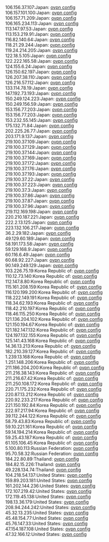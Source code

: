106.156.37.107:Japan: [ovpn config](vpn/106_156_37_107.ovpn)  
106.157.101.100:Japan: [ovpn config](vpn/106_157_101_100.ovpn)  
106.157.71.209:Japan: [ovpn config](vpn/106_157_71_209.ovpn)  
106.165.234.113:Japan: [ovpn config](vpn/106_165_234_113.ovpn)  
113.147.97.53:Japan: [ovpn config](vpn/113_147_97_53.ovpn)  
113.153.219.91:Japan: [ovpn config](vpn/113_153_219_91.ovpn)  
116.82.140.64:Japan: [ovpn config](vpn/116_82_140_64.ovpn)  
118.21.29.244:Japan: [ovpn config](vpn/118_21_29_244.ovpn)  
119.24.214.205:Japan: [ovpn config](vpn/119_24_214_205.ovpn)  
122.18.5.105:Japan: [ovpn config](vpn/122_18_5_105.ovpn)  
122.222.165.58:Japan: [ovpn config](vpn/122_222_165_58.ovpn)  
124.155.6.24:Japan: [ovpn config](vpn/124_155_6_24.ovpn)  
126.150.62.197:Japan: [ovpn config](vpn/126_150_62_197.ovpn)  
126.207.38.110:Japan: [ovpn config](vpn/126_207_38_110.ovpn)  
126.216.57.112:Japan: [ovpn config](vpn/126_216_57_112.ovpn)  
133.114.78.19:Japan: [ovpn config](vpn/133_114_78_19.ovpn)  
147.192.73.193:Japan: [ovpn config](vpn/147_192_73_193.ovpn)  
150.249.124.223:Japan: [ovpn config](vpn/150_249_124_223.ovpn)  
150.249.156.59:Japan: [ovpn config](vpn/150_249_156_59.ovpn)  
153.156.77.203:Japan: [ovpn config](vpn/153_156_77_203.ovpn)  
153.156.77.203:Japan: [ovpn config](vpn/153_156_77_203.ovpn)  
153.232.55.145:Japan: [ovpn config](vpn/153_232_55_145.ovpn)  
175.132.71.84:Japan: [ovpn config](vpn/175_132_71_84.ovpn)  
202.225.26.77:Japan: [ovpn config](vpn/202_225_26_77.ovpn)  
203.171.9.137:Japan: [ovpn config](vpn/203_171_9_137.ovpn)  
219.100.37.109:Japan: [ovpn config](vpn/219_100_37_109.ovpn)  
219.100.37.129:Japan: [ovpn config](vpn/219_100_37_129.ovpn)  
219.100.37.144:Japan: [ovpn config](vpn/219_100_37_144.ovpn)  
219.100.37.169:Japan: [ovpn config](vpn/219_100_37_169.ovpn)  
219.100.37.172:Japan: [ovpn config](vpn/219_100_37_172.ovpn)  
219.100.37.176:Japan: [ovpn config](vpn/219_100_37_176.ovpn)  
219.100.37.193:Japan: [ovpn config](vpn/219_100_37_193.ovpn)  
219.100.37.22:Japan: [ovpn config](vpn/219_100_37_22.ovpn)  
219.100.37.223:Japan: [ovpn config](vpn/219_100_37_223.ovpn)  
219.100.37.3:Japan: [ovpn config](vpn/219_100_37_3.ovpn)  
219.100.37.86:Japan: [ovpn config](vpn/219_100_37_86.ovpn)  
219.100.37.87:Japan: [ovpn config](vpn/219_100_37_87.ovpn)  
219.100.37.96:Japan: [ovpn config](vpn/219_100_37_96.ovpn)  
219.112.169.198:Japan: [ovpn config](vpn/219_112_169_198.ovpn)  
220.210.187.221:Japan: [ovpn config](vpn/220_210_187_221.ovpn)  
222.2.13.125:Japan: [ovpn config](vpn/222_2_13_125.ovpn)  
223.132.106.217:Japan: [ovpn config](vpn/223_132_106_217.ovpn)  
36.2.29.182:Japan: [ovpn config](vpn/36_2_29_182.ovpn)  
49.129.60.189:Japan: [ovpn config](vpn/49_129_60_189.ovpn)  
58.191.173.58:Japan: [ovpn config](vpn/58_191_173_58.ovpn)  
59.129.168.9:Japan: [ovpn config](vpn/59_129_168_9.ovpn)  
60.116.6.49:Japan: [ovpn config](vpn/60_116_6_49.ovpn)  
60.68.92.227:Japan: [ovpn config](vpn/60_68_92_227.ovpn)  
90.149.249.129:Japan: [ovpn config](vpn/90_149_249_129.ovpn)  
103.226.75.19:Korea Republic of: [ovpn config](vpn/103_226_75_19.ovpn)  
110.12.73.140:Korea Republic of: [ovpn config](vpn/110_12_73_140.ovpn)  
112.147.8.80:Korea Republic of: [ovpn config](vpn/112_147_8_80.ovpn)  
115.161.208.159:Korea Republic of: [ovpn config](vpn/115_161_208_159.ovpn)  
116.120.199.200:Korea Republic of: [ovpn config](vpn/116_120_199_200.ovpn)  
118.222.149.191:Korea Republic of: [ovpn config](vpn/118_222_149_191.ovpn)  
118.34.62.193:Korea Republic of: [ovpn config](vpn/118_34_62_193.ovpn)  
118.42.210.197:Korea Republic of: [ovpn config](vpn/118_42_210_197.ovpn)  
118.46.115.250:Korea Republic of: [ovpn config](vpn/118_46_115_250.ovpn)  
121.136.204.102:Korea Republic of: [ovpn config](vpn/121_136_204_102.ovpn)  
121.150.194.67:Korea Republic of: [ovpn config](vpn/121_150_194_67.ovpn)  
121.182.147.132:Korea Republic of: [ovpn config](vpn/121_182_147_132.ovpn)  
124.197.132.155:Korea Republic of: [ovpn config](vpn/124_197_132_155.ovpn)  
125.141.43.168:Korea Republic of: [ovpn config](vpn/125_141_43_168.ovpn)  
14.36.13.213:Korea Republic of: [ovpn config](vpn/14_36_13_213.ovpn)  
182.210.39.127:Korea Republic of: [ovpn config](vpn/182_210_39_127.ovpn)  
1.239.13.168:Korea Republic of: [ovpn config](vpn/1_239_13_168.ovpn)  
1.251.148.206:Korea Republic of: [ovpn config](vpn/1_251_148_206.ovpn)  
211.186.204.200:Korea Republic of: [ovpn config](vpn/211_186_204_200.ovpn)  
211.216.38.143:Korea Republic of: [ovpn config](vpn/211_216_38_143.ovpn)  
211.216.67.42:Korea Republic of: [ovpn config](vpn/211_216_67_42.ovpn)  
211.250.108.172:Korea Republic of: [ovpn config](vpn/211_250_108_172.ovpn)  
220.71.175.232:Korea Republic of: [ovpn config](vpn/220_71_175_232.ovpn)  
220.87.13.212:Korea Republic of: [ovpn config](vpn/220_87_13_212.ovpn)  
220.92.233.217:Korea Republic of: [ovpn config](vpn/220_92_233_217.ovpn)  
221.150.192.84:Korea Republic of: [ovpn config](vpn/221_150_192_84.ovpn)  
222.97.217.94:Korea Republic of: [ovpn config](vpn/222_97_217_94.ovpn)  
39.112.244.122:Korea Republic of: [ovpn config](vpn/39_112_244_122.ovpn)  
58.79.43.83:Korea Republic of: [ovpn config](vpn/58_79_43_83.ovpn)  
59.10.221.161:Korea Republic of: [ovpn config](vpn/59_10_221_161.ovpn)  
59.14.194.214:Korea Republic of: [ovpn config](vpn/59_14_194_214.ovpn)  
59.25.43.187:Korea Republic of: [ovpn config](vpn/59_25_43_187.ovpn)  
61.105.106.45:Korea Republic of: [ovpn config](vpn/61_105_106_45.ovpn)  
5.100.80.113:Russian Federation: [ovpn config](vpn/5_100_80_113.ovpn)  
95.70.58.32:Russian Federation: [ovpn config](vpn/95_70_58_32.ovpn)  
184.22.80.89:Thailand: [ovpn config](vpn/184_22_80_89.ovpn)  
184.82.15.226:Thailand: [ovpn config](vpn/184_82_15_226.ovpn)  
49.228.134.74:Thailand: [ovpn config](vpn/49_228_134_74.ovpn)  
104.218.54.137:United States: [ovpn config](vpn/104_218_54_137.ovpn)  
159.89.203.181:United States: [ovpn config](vpn/159_89_203_181.ovpn)  
161.202.144.236:United States: [ovpn config](vpn/161_202_144_236.ovpn)  
172.107.219.42:United States: [ovpn config](vpn/172_107_219_42.ovpn)  
172.119.45.138:United States: [ovpn config](vpn/172_119_45_138.ovpn)  
198.13.36.179:United States: [ovpn config](vpn/198_13_36_179.ovpn)  
208.94.244.242:United States: [ovpn config](vpn/208_94_244_242.ovpn)  
45.32.13.235:United States: [ovpn config](vpn/45_32_13_235.ovpn)  
45.48.154.77:United States: [ovpn config](vpn/45_48_154_77.ovpn)  
45.76.147.33:United States: [ovpn config](vpn/45_76_147_33.ovpn)  
47.154.187.108:United States: [ovpn config](vpn/47_154_187_108.ovpn)  
47.32.166.12:United States: [ovpn config](vpn/47_32_166_12.ovpn)  

